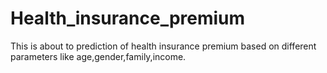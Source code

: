 # Health_insurance_premium
This is about to prediction of health insurance premium based on different parameters like age,gender,family,income.

